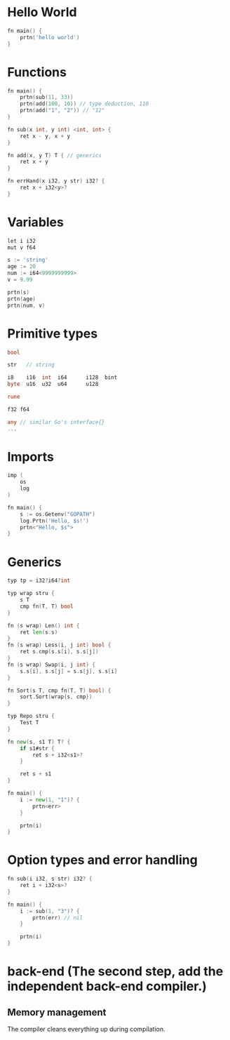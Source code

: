 
# Hello World
```Go
fn main() {
    prtn('hello world')
}
```

# Functions
```go
fn main() {
    prtn(sub(11, 33))
    prtn(add(100, 10)) // type deduction, 110
    prtn(add("1", "2")) // "12"
}

fn sub(x int, y int) <int, int> {
    ret x - y, x + y
}

fn add(x, y T) T { // generics
    ret x + y
}

fn errHand(x i32, y str) i32? {
    ret x + i32<y>?
}
```

# Variables
```go
let i i32
mut v f64

s := 'string'
age := 20
num := i64<9999999999>
v = 9.99

prtn(s)
prtn(age)
prtn(num, v)
```

# Primitive types
```go
bool

str   // string

i8    i16  int  i64      i128  bint
byte  u16  u32  u64      u128

rune 

f32 f64

any // similar Go's interface{}
...
```

# Imports
```go
imp (
    os
    log
)

fn main() {
    s := os.Getenv("GOPATH")
    log.Prtn('Hello, $s!')
    prtn<"Hello, $s">
}
```

# Generics
```go
typ tp = i32?i64?int

typ wrap stru {
    s T
    cmp fn(T, T) bool
}

fn (s wrap) Len() int { 
    ret len(s.s) 
}
fn (s wrap) Less(i, j int) bool { 
    ret s.cmp(s.s[i], s.s[j]) 
}
fn (s wrap) Swap(i, j int) { 
    s.s[i], s.s[j] = s.s[j], s.s[i] 
}

fn Sort(s T, cmp fn(T, T) bool) {
    sort.Sort(wrap{s, cmp})
}

typ Repo stru {
    Test T
}

fn new(s, s1 T) T? {
    if s1#str {
        ret s + i32<s1>?
    }

    ret s + s1
}

fn main() {
    i := new(1, "1")? {
        prtn<err>
    }

    prtn(i)
}

```

# Option types and error handling
```go
fn sub(i i32, s str) i32? {
    ret i + i32<s>?
}

fn main() {
    i := sub(1, "3")? {
        prtn(err) // nil
    }

    prtn(i)
}
```

# back-end (The second step, add the independent back-end compiler.)

## Memory management

The compiler cleans everything up during compilation.  